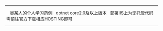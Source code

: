
*******************************
     吴某人的个人学习范例
   dotnet core2.0及以上版本
    部署IIS上为无托管代码
  需前往官方下载相应HOSTING即可
*******************************
